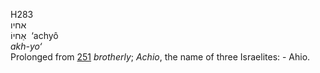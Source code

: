 H283  
אחיו  
אַחיוֹ ‎ ‘achyô  
*akh-yo‘*  
Prolonged from [251](h0251) *brotherly*; *Achio*, the name of three
Israelites: - Ahio.  
